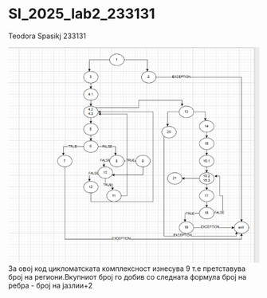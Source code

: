 # SI_2025_lab2_233131
Teodora Spasikj 233131

![graf](images/graff.png)
За овој код цикломатската комплексност изнесува 9 т.е претставува број на региони.Вкупниот број го добив со следната формула број на ребра - број на јазлии+2
